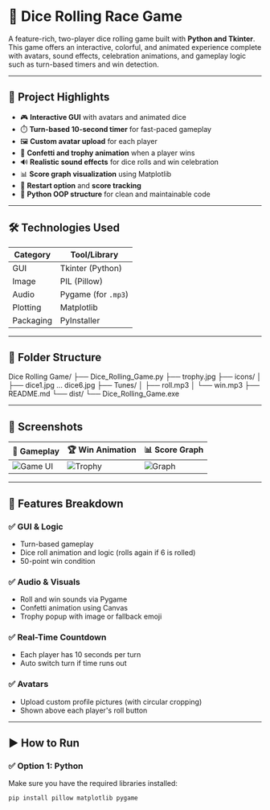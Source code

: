 # 🎲 Dice Rolling Race Game

A feature-rich, two-player dice rolling game built with **Python and Tkinter**. This game offers an interactive, colorful, and animated experience complete with avatars, sound effects, celebration animations, and gameplay logic such as turn-based timers and win detection.

---

## 🚀 Project Highlights

- 🎮 **Interactive GUI** with avatars and animated dice
- ⏱️ **Turn-based 10-second timer** for fast-paced gameplay
- 🖼️ **Custom avatar upload** for each player
- 🎉 **Confetti and trophy animation** when a player wins
- 🔊 **Realistic sound effects** for dice rolls and win celebration
- 📊 **Score graph visualization** using Matplotlib
- 🔁 **Restart option** and **score tracking**
- 🧠 **Python OOP structure** for clean and maintainable code

---

## 🛠️ Technologies Used

| Category     | Tool/Library     |
|--------------|------------------|
| GUI          | Tkinter (Python) |
| Image        | PIL (Pillow)     |
| Audio        | Pygame (for `.mp3`) |
| Plotting     | Matplotlib       |
| Packaging    | PyInstaller      |

---

## 📂 Folder Structure

Dice Rolling Game/
├── Dice_Rolling_Game.py
├── trophy.jpg
├── icons/
│ ├── dice1.jpg ... dice6.jpg
├── Tunes/
│ ├── roll.mp3
│ └── win.mp3
├── README.md
└── dist/
└── Dice_Rolling_Game.exe


---

## 📸 Screenshots

| 🎲 Gameplay | 🏆 Win Animation | 📊 Score Graph |
|------------|------------------|----------------|
| ![Game UI](screenshots/game.png) | ![Trophy](screenshots/win.png) | ![Graph](screenshots/graph.png) |

---

## 🧩 Features Breakdown

### ✅ GUI & Logic
- Turn-based gameplay
- Dice roll animation and logic (rolls again if 6 is rolled)
- 50-point win condition

### ✅ Audio & Visuals
- Roll and win sounds via Pygame
- Confetti animation using Canvas
- Trophy popup with image or fallback emoji

### ✅ Real-Time Countdown
- Each player has 10 seconds per turn
- Auto switch turn if time runs out

### ✅ Avatars
- Upload custom profile pictures (with circular cropping)
- Shown above each player's roll button

---

## ▶️ How to Run

### ✅ Option 1: Python

Make sure you have the required libraries installed:

```bash
pip install pillow matplotlib pygame

